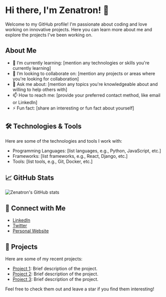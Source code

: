 # Hi there, I'm Zenatron! 👋

Welcome to my GitHub profile! I'm passionate about coding and love working on innovative projects. Here you can learn more about me and explore the projects I've been working on.

## About Me

- 🌱 I’m currently learning: [mention any technologies or skills you're currently learning]
- 👯 I’m looking to collaborate on: [mention any projects or areas where you're looking for collaboration]
- 💬 Ask me about: [mention any topics you're knowledgeable about and willing to help others with]
- 📫 How to reach me: [provide your preferred contact method, like email or LinkedIn]
- ⚡ Fun fact: [share an interesting or fun fact about yourself]

## 🛠️ Technologies & Tools

Here are some of the technologies and tools I work with:

- Programming Languages: [list languages, e.g., Python, JavaScript, etc.]
- Frameworks: [list frameworks, e.g., React, Django, etc.]
- Tools: [list tools, e.g., Git, Docker, etc.]

## 📈 GitHub Stats

![Zenatron's GitHub stats](https://github-readme-stats.vercel.app/api?username=zenatron&show_icons=true&theme=radical)

## 🔗 Connect with Me

- [LinkedIn](https://www.linkedin.com/in/your-linkedin-profile)
- [Twitter](https://twitter.com/your-twitter-handle)
- [Personal Website](https://your-website.com)

## 📂 Projects

Here are some of my recent projects:

- [Project 1](https://github.com/zenatron/project1): Brief description of the project.
- [Project 2](https://github.com/zenatron/project2): Brief description of the project.
- [Project 3](https://github.com/zenatron/project3): Brief description of the project.

Feel free to check them out and leave a star if you find them interesting!

